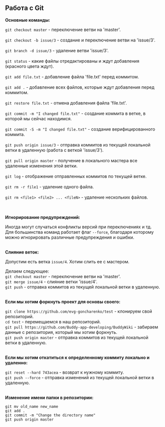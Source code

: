 ## Работа с Git

<b> Основные команды: </b> <br>

`git checkout master` - переключение ветви на 'master'. <br> <br>
`git checkout -b issue/3` - создание и переключение ветви на 'issue/3'. <br> <br>
`git branch -d issue/3` - удаление ветви 'issue/3'. <br> <br>
`git status` - какие файлы отредактированы и ждут добавления (красного цвета ждут). <br> <br>
`git add file.txt` - добавление файла 'file.txt' перед коммитом. <br> <br>
`git add .` - добавление всех файлов, которые ждут добавления перед коммитом. <br> <br>
`git restore file.txt` - отмена добавления файла 'file.txt'. <br> <br>
`git commit -m "I changed file.txt"` - создание коммита в ветке, в которой мы сейчас находимся. <br> <br>
`git commit -S -m "I changed file.txt"` - создание верифицированного коммита. <br> <br>
`git push origin issue/3` - отправка коммитов из текущей локальной ветки в удаленную (работа с веткой 'issue/3'). <br> <br>
`git pull origin master` - получение в локального мастера все удаленные изменения этой ветки. <br> <br>
`git log` - отображение отправленных коммитов по текущей ветке. <br> <br>
`git rm -r file1` - удаление одного файла. <br> <br>
`git rm <file1> <file2> ... <fileN>` - удаление нескольких файлов. <br> <br>

<br> <b> Игнорирование предупреждений: </b> <br>

Иногда могут случаться конфликты версий при переключениях и тд. 
Для большинства команд работает флаг `--force`, благодаря которому можно игнорировать различные предупреждения и ошибки. <br>

<br> <b> Слияние веток: </b> <br>

Допустим есть ветка `issue/4`. Хотим слить ее с мастером. <br>

Делаем следующее: <br>
`git checkout master` - переключение ветви на 'master'. <br> 
`git merge issue/4` - слияние ветки 'issue/4'.  <br>
`git push` - отправка коммитов из текущей локальной ветки в удаленную. <br>

<br> <b> Если мы хотим форкнуть проект для основы своего: </b> <br>

`git clone https://github.com/evg-goncharenko/test` - клонируем свой репозиторий. <br>
`cd test` - перемещаемся в наш репозиторий. <br>
`git pull https://github.com/Buddy-app-developing/BuddyWiki` - забираем данные с репозитория, который мы хотим форкнуть. <br>
`git push origin master` - отправка коммитов из текущей локальной ветки в удаленную. <br> <br>

<b> Если мы хотим откатиться к определенному коммиту локально и удаленно: </b> <br>

`git reset --hard 743acea` - возврат к нужному коммиту. <br>
`git push --force` - отправка изменений из текущей локальной ветки в удаленную. <br>

<br> <b> Изменение имени папки в репозитории: </b> <br>

`git mv old_name new_name` <br>
`git add .` <br>
`git commit -m "Change the directory name"` <br>
`git push origin master` <br>
